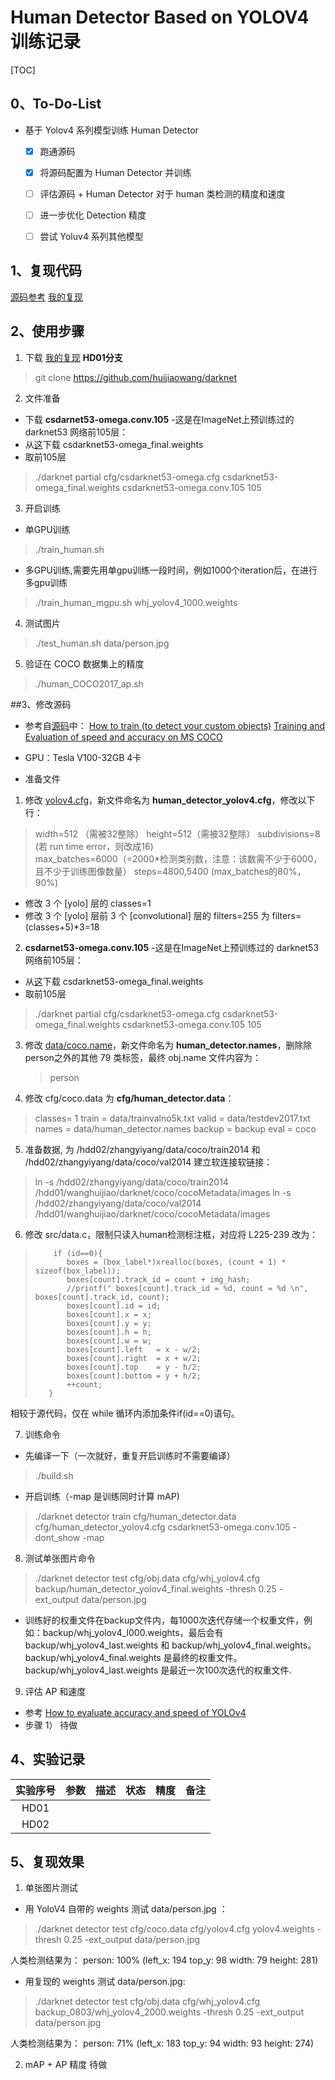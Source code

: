 ﻿# Human Detector Based on YOLOV4 训练记录
[TOC]

## 0、To-Do-List
  - 基于 Yolov4 系列模型训练 Human Detector
    - [x] 跑通源码 
    - [x] 将源码配置为 Human Detector 并训练
    - [ ] 评估源码 + Human Detector 对于 human 类检测的精度和速度
    - [ ] 进一步优化 Detection 精度
    - [ ] 尝试 Yoluv4 系列其他模型


## 1、复现代码
[源码参考](https://github.com/AlexeyAB/darknet)
[我的复现](https://github.com/huijiaowang/darknet)


## 2、使用步骤
1. 下载 [我的复现](https://github.com/huijiaowang/darknet) **HD01分支**
> git clone https://github.com/huijiaowang/darknet  

2. 文件准备
  - 下载 **csdarnet53-omega.conv.105** -这是在ImageNet上预训练过的 darknet53 网络前105层：
  - 从[这]( https://drive.google.com/open?id=18jCwaL4SJ-jOvXrZNGHJ5yz44g9zi8Hm)下载 csdarknet53-omega_final.weights
  - 取前105层
  > ./darknet partial cfg/csdarknet53-omega.cfg csdarknet53-omega_final.weights csdarknet53-omega.conv.105 105

3. 开启训练

* 单GPU训练
> ./train_human.sh  

* 多GPU训练,需要先用单gpu训练一段时间，例如1000个iteration后，在进行多gpu训练
> ./train_human_mgpu.sh whj_yolov4_1000.weights  

4. 测试图片
> ./test_human.sh data/person.jpg

5. 验证在 COCO 数据集上的精度
> ./human_COCO2017_ap.sh 

##3、修改源码
* 参考自[源码](https://github.com/AlexeyAB/darknet)中：
[How to train (to detect your custom objects)](https://github.com/AlexeyAB/darknet#how-to-train-to-detect-your-custom-objects)
[Training and Evaluation of speed and accuracy on MS COCO](https://github.com/AlexeyAB/darknet/wiki/Train-Detector-on-MS-COCO-(trainvalno5k-2014)-dataset)
* GPU：Tesla V100-32GB 4卡 

* 准备文件
1. 修改 [yolov4.cfg](https://raw.githubusercontent.com/AlexeyAB/darknet/master/cfg/yolov4.cfg)，新文件命名为 **human_detector_yolov4.cfg**，修改以下行：
> width=512 （需被32整除）
> height=512（需被32整除）
> subdivisions=8 (若 run time error，则改成16)  
> max_batches=6000（=2000*检测类别数，注意：该数需不少于6000，且不少于训练图像数量）
> steps=4800,5400 (max_batches的80%，90%)

 - 修改 3 个 [yolo] 层的 classes=1
 - 修改 3 个 [yolo] 层前 3 个 [convolutional] 层的 filters=255 为 filters=(classes+5)*3=18 

2. **csdarnet53-omega.conv.105** -这是在ImageNet上预训练过的 darknet53 网络前105层：
  - 从[这]( https://drive.google.com/open?id=18jCwaL4SJ-jOvXrZNGHJ5yz44g9zi8Hm)下载 csdarknet53-omega_final.weights
  - 取前105层
  > ./darknet partial cfg/csdarknet53-omega.cfg csdarknet53-omega_final.weights csdarknet53-omega.conv.105 105

3. 修改 [data/coco.name]( https://raw.githubusercontent.com/AlexeyAB/darknet/master/data/coco.names)，新文件命名为 **human_detector.names**，删除除person之外的其他 79 类标签，最终 obj.name 文件内容为：
   > person  

4. 修改 cfg/coco.data 为 **cfg/human_detector.data**：
> classes= 1
> train  = data/trainvalno5k.txt
> valid = data/testdev2017.txt
> names = data/human_detector.names
> backup = backup
> eval = coco

5. 准备数据, 为 /hdd02/zhangyiyang/data/coco/train2014 和 /hdd02/zhangyiyang/data/coco/val2014 建立软连接软链接：
> ln -s /hdd02/zhangyiyang/data/coco/train2014 /hdd01/wanghuijiao/darknet/coco/cocoMetadata/images
> ln -s /hdd02/zhangyiyang/data/coco/val2014  /hdd01/wanghuijiao/darknet/coco/cocoMetadata/images

6. 修改 src/data.c，限制只读入human检测标注框，对应将 L225-239 改为：
>         if (id==0){
>            boxes = (box_label*)xrealloc(boxes, (count + 1) * sizeof(box_label));
>            boxes[count].track_id = count + img_hash;
>            //printf(" boxes[count].track_id = %d, count = %d \n", boxes[count].track_id, count);
>            boxes[count].id = id;
>            boxes[count].x = x;
>            boxes[count].y = y;
>            boxes[count].h = h;
>            boxes[count].w = w;
>            boxes[count].left   = x - w/2;
>            boxes[count].right  = x + w/2;
>            boxes[count].top    = y - h/2;
>            boxes[count].bottom = y + h/2;
>            ++count;
>        }  
相较于源代码，仅在 while 循环内添加条件if(id==0)语句。

7. 训练命令
  - 先编译一下（一次就好，重复开启训练时不需要编译）
  > ./build.sh  

  - 开启训练（-map 是训练同时计算 mAP)
  > ./darknet detector train cfg/human_detector.data cfg/human_detector_yolov4.cfg csdarknet53-omega.conv.105 -dont_show -map  


8. 测试单张图片命令
  > ./darknet detector test cfg/obj.data cfg/whj_yolov4.cfg backup/human_detector_yolov4_final.weights -thresh 0.25 -ext_output data/person.jpg  

  - 训练好的权重文件在backup文件内，每1000次迭代存储一个权重文件，例如：backup/whj_yolov4_l000.weights，最后会有 backup/whj_yolov4_last.weights 和 backup/whj_yolov4_final.weights。backup/whj_yolov4_final.weights 是最终的权重文件。backup/whj_yolov4_last.weights 是最近一次100次迭代的权重文件.  


9. 评估 AP 和速度
 - 参考 [How to evaluate accuracy and speed of YOLOv4](https://github.com/AlexeyAB/darknet/wiki/How-to-evaluate-accuracy-and-speed-of-YOLOv4)
 - 步骤
   1）
  待做


## 4、实验记录

| 实验序号 | 参数  | 描述  | 状态  | 精度  | 备注  |
|:--------:|:-----:|:-----:|:-----:|:-----:|:-----:|
| HD01     |       |       |       |       |       |
| HD02     | ||||


## 5、复现效果
1. 单张图片测试

  - 用 YoloV4 自带的 weights 测试 data/person.jpg ：
  > ./darknet detector test cfg/coco.data cfg/yolov4.cfg yolov4.weights -thresh 0.25 -ext_output data/person.jpg  

  人类检测结果为：
  person: 100% (left_x:  194   top_y:   98   width:   79   height:  281)

  - 用复现的 weights 测试 data/person.jpg:
  > ./darknet detector test cfg/obj.data cfg/whj_yolov4.cfg backup_0803/whj_yolov4_2000.weights -thresh 0.25 -ext_output data/person.jpg  

  人类检测结果为：
  person: 71%     (left_x:  183   top_y:   94   width:   93   height:  274) 

2. mAP + AP 精度
待做




